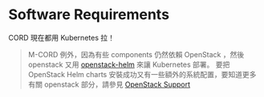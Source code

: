 # Software Requirements

CORD 現在都用 Kubernetes 拉！

> M-CORD 例外，因為有些 components 仍然依賴 OpenStack ，然後 openstack 又用 [openstack-helm](https://github.com/openstack/openstack-helm) 來讓 Kubernetes 部署。
要把 OpenStack Helm charts 安裝成功又有一些額外的系統配置，要知道更多有關 openstack 部分，請參見 [OpenStack Support](./openstack-helm.md)

